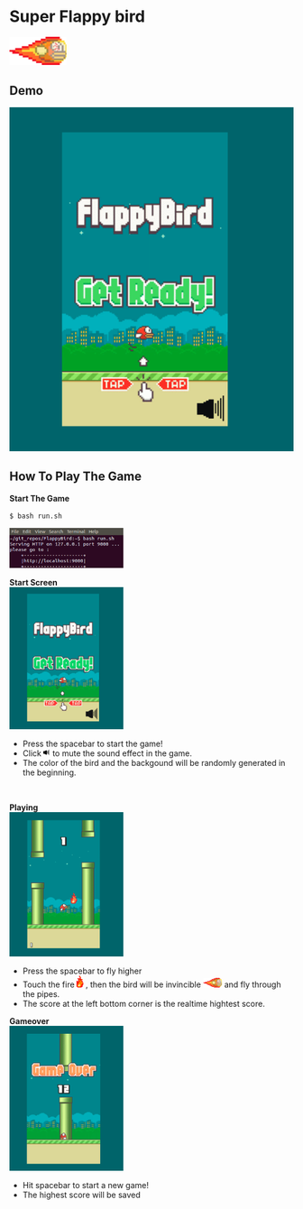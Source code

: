 # Super Flappy bird
<img src="./readme_material/redbird-upflap-fire.png" width="20%">

## Demo
![image](./readme_material/demo.gif)


## How To Play The Game
<b>Start The Game</b><br>
```
$ bash run.sh
```
<img src="./readme_material/terminal.png" width="40%">

<b>Start Screen</b><br>
<img src="./readme_material/startScreen.png" width="40%">

* Press the spacebar to start the game!
* Click <img src="./readme_material/soundOn.png" width="2.5%"> to mute the sound effect in the game.
* The color of the bird and the backgound will be randomly generated in the beginning.
<br>

<b>Playing</b><br>
<img src="./readme_material/playingScreen.png" width="40%">

* Press the spacebar to fly higher
* Touch the fire <img src="./readme_material/fire.png" width="2.5%"> 
  , then the bird will be invincible <img src="./readme_material/redbird-upflap-fire.png" width="7%"> 
  and fly through the pipes.
* The score at the left bottom corner is the realtime hightest score.

<b>Gameover</b><br>
<img src="./readme_material/gameoverScreen.png" width="40%">

* Hit spacebar to start a new game!
* The highest score will be saved
